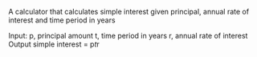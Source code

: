 A calculator that calculates simple interest given principal, annual rate of interest and time period in years

Input:
  p, principal amount
  t, time period in years 
  r, annual rate of interest
Output
  simple interest = p*t*r
